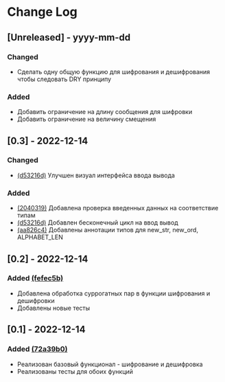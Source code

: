 # Change Log

## [Unreleased] - yyyy-mm-dd

### Changed
- Сделать одну общую функцию для шифрования и дешифрования чтобы следовать DRY принципу

### Added
- Добавить ограничение на длину сообщения для шифровки
- Добавить ограничение на величину смещения


## [0.3] - 2022-12-14

### Changed
- [(d53216d)](https://github.com/Pixadels/caesar_cipher/commit/d53216dadefa39341e4665cd056261fc1c36f29f) Улучшен визуал интерфейса ввода вывода

### Added
- [(2040319)](https://github.com/Pixadels/caesar_cipher/commit/20403190cf2b72ff36cf9251687b8a89beb5d667) Добавлена проверка введенных данных на соответствие типам 
- [(d53216d)](https://github.com/Pixadels/caesar_cipher/commit/d53216dadefa39341e4665cd056261fc1c36f29f) Добавлен бесконечный цикл на ввод вывод 
- [(aa826c4)](https://github.com/Pixadels/caesar_cipher/commit/aa826c46603880a1f2c412a5026df0c9d6b07480) Добавлены аннотации типов для new_str, new_ord, ALPHABET_LEN 


## [0.2] - 2022-12-14 

### Added [(fefec5b)](https://github.com/Pixadels/caesar_cipher/commit/fefec5b40bd8c390c1a462814d724bdfef237c0e)
- Добавлена обработка суррогатных пар в функции шифрования и дешифровки
- Добавлены новые тесты


## [0.1] - 2022-12-14 
 
### Added [(72a39b0)](https://github.com/Pixadels/caesar_cipher/commit/72a39b0daf62d6d23b8b51f8c226addce2f0a874)
- Реализован базовый функционал - шифрование и дешифровка
- Реализованы тесты для обоих функций
